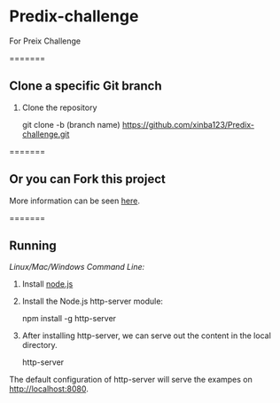 # Predix-challenge

For Preix Challenge


=======

Clone a specific Git branch
-------
1. Clone the repository

    git clone -b (branch name) https://github.com/xinba123/Predix-challenge.git



=======

Or you can Fork this project
-------
More information can be seen [here](https://gist.github.com/Chaser324/ce0505fbed06b947d962).

=======

Running
-------
 
*Linux/Mac/Windows Command Line:*

1. Install [node.js](http://nodejs.org)

2. Install the Node.js http-server module:

    npm install -g http-server

3. After installing http-server, we can serve out the content in the local directory.

    http-server

The default configuration of http-server will serve the exampes on [http://localhost:8080](http://localhost:8080).

